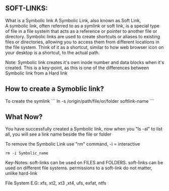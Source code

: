<h2> SOFT-LINKS: </h2>	


What is a Symbolic link
A Symbolic Link, also known as Soft Link,  
A symbolic link, often referred to as a symlink or soft link, is a special type of file in a file system that acts as a reference or pointer to another file or directory. Symbolic links are used to create shortcuts or aliases to existing files or directories, allowing you to access them from different locations in the file system.
Think of it as a shortcut, similar to how web browser icon on your desktop is a shortcut, to the actual path.

Note: Symbolic link creates it's own inode number and data blocks when it's created. This is a key-point, as this is one of the differences between Symbolic link from a Hard link 

<h2> How to create a Symoblic link? </h2>
To create the symlink
```
ln -s /origin/path/file/or/folder softlink-name
```

<h2> What Now? </h2>
You have successfully created a Symbolic link, now when you "ls -al" to list all, you will see a link name beside the file or folder 

To remove the Symbolic Link use "rm" command, -i = interactive
```
rm -i Symbolic_name
```



Key-Notes:
soft-links can be used on FILES and FOLDERS.
soft-links can be used on different file systems.
permissions to a soft-link do not matter, unlike hard-link

File System E.G: xfs, xt2, xt3 ,xt4, ufs, exfat, ntfs


